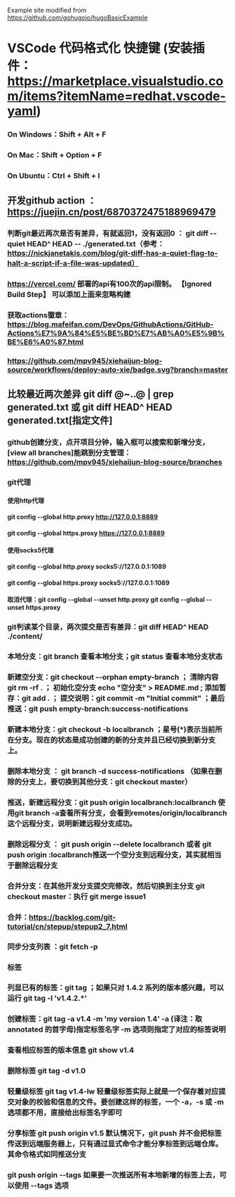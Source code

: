 Example site modified from https://github.com/gohugoio/hugoBasicExample

# VSCode 代码格式化 快捷键 (安装插件：https://marketplace.visualstudio.com/items?itemName=redhat.vscode-yaml)
### On Windows：Shift + Alt + F
### On Mac：Shift + Option + F
### On Ubuntu：Ctrl + Shift + I

## 开发github action ： https://juejin.cn/post/6870372475188969479

### 判断git最近两次是否有差异，有就返回1，没有返回0 ： git diff --quiet HEAD^ HEAD -- ./generated.txt（参考：https://nickjanetakis.com/blog/git-diff-has-a-quiet-flag-to-halt-a-script-if-a-file-was-updated）
### https://vercel.com/ 部署的api有100次的api限制。 【Ignored Build Step】 可以添加上面来忽略构建

### 获取actions徽章：https://blog.mafeifan.com/DevOps/GithubActions/GitHub-Actions%E7%9A%84%E5%BE%BD%E7%AB%A0%E5%9B%BE%E6%A0%87.html
### https://github.com/mpv945/xiehaijun-blog-source/workflows/deploy-auto-xie/badge.svg?branch=master

## 比较最近两次差异 git diff @~..@ | grep generated.txt 或 git diff HEAD^ HEAD generated.txt[指定文件]
### github创建分支，点开项目分钟，输入框可以搜索和新增分支，[view all branches]能跳到分支管理：https://github.com/mpv945/xiehaijun-blog-source/branches
### git代理
#### 使用http代理 
#### git config --global http.proxy http://127.0.0.1:8889
#### git config --global https.proxy https://127.0.0.1:8889
#### 使用socks5代理
#### git config --global http.proxy socks5://127.0.0.1:1089
#### git config --global https.proxy socks5://127.0.0.1:1089
#### 取消代理：git config --global --unset http.proxy git config --global --unset https.proxy

### git判读某个目录，两次提交是否有差异：git diff HEAD^ HEAD ./content/
### 本地分支：git branch 查看本地分支；git status 查看本地分支状态
### 新建空分支：git checkout --orphan empty-branch ； 清除内容 git rm -rf . ； 初始化空分支 echo "空分支" > README.md ; 添加暂存：git add . ； 提交说明：git commit -m "Initial commit" ；最后推送：git push empty-branch:success-notifications 
### 新建本地分支：git checkout -b localbranch ；星号(*)表示当前所在分支。现在的状态是成功创建的新的分支并且已经切换到新分支上。
### 删除本地分支 ： git branch -d success-notifications （如果在删除的分支上，要切换到其他分支：git checkout master）

### 推送，新建远程分支：git push origin localbranch:localbranch 使用git branch -a查看所有分支，会看到remotes/origin/localbranch这个远程分支，说明新建远程分支成功。
### 删除远程分支 ： git push origin --delete localbranch 或者 git push origin :localbranch推送一个空分支到远程分支，其实就相当于删除远程分支

### 合并分支：在其他开发分支提交完修改，然后切换到主分支 git checkout master：执行 git merge issue1
### 合并：https://backlog.com/git-tutorial/cn/stepup/stepup2_7.html
### 同步分支列表 ：git fetch -p

### 标签
### 列显已有的标签：git tag ；如果只对 1.4.2 系列的版本感兴趣，可以运行 git tag -l 'v1.4.2.*'
### 创建标签：git tag -a v1.4 -m 'my version 1.4' -a (译注：取 annotated 的首字母)指定标签名字  -m 选项则指定了对应的标签说明
### 查看相应标签的版本信息 git show v1.4
### 删除标签 git tag -d v1.0
### 轻量级标签 git tag v1.4-lw  轻量级标签实际上就是一个保存着对应提交对象的校验和信息的文件。要创建这样的标签，一个 -a，-s 或 -m 选项都不用，直接给出标签名字即可
### 分享标签 git push origin v1.5 默认情况下，git push 并不会把标签传送到远端服务器上，只有通过显式命令才能分享标签到远端仓库。其命令格式如同推送分支
### git push origin --tags  如果要一次推送所有本地新增的标签上去，可以使用 --tags 选项


